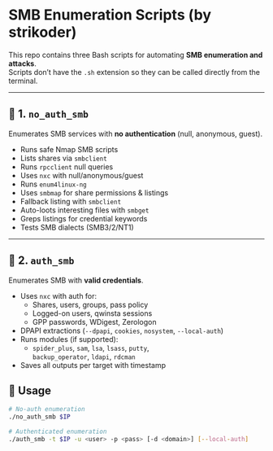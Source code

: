 # SMB Enumeration Scripts (by strikoder)

This repo contains three Bash scripts for automating **SMB enumeration and attacks**.  
Scripts don’t have the `.sh` extension so they can be called directly from the terminal.

---

## 🔎 1. `no_auth_smb`
Enumerates SMB services with **no authentication** (null, anonymous, guest).

- Runs safe Nmap SMB scripts
- Lists shares via `smbclient`
- Runs `rpcclient` null queries
- Uses `nxc` with null/anonymous/guest
- Runs `enum4linux-ng`
- Uses `smbmap` for share permissions & listings
- Fallback listing with `smbclient`
- Auto-loots interesting files with `smbget`
- Greps listings for credential keywords
- Tests SMB dialects (SMB3/2/NT1)

---

## 🔑 2. `auth_smb`
Enumerates SMB with **valid credentials**.

- Uses `nxc` with auth for:
  - Shares, users, groups, pass policy
  - Logged-on users, qwinsta sessions
  - GPP passwords, WDigest, Zerologon
- DPAPI extractions (`--dpapi`, `cookies`, `nosystem`, `--local-auth`)
- Runs modules (if supported):
  - `spider_plus`, `sam`, `lsa`, `lsass`, `putty`,  
    `backup_operator`, `ldapi`, `rdcman`
- Saves all outputs per target with timestamp



## 🚀 Usage
```bash
# No-auth enumeration
./no_auth_smb $IP

# Authenticated enumeration
./auth_smb -t $IP -u <user> -p <pass> [-d <domain>] [--local-auth]
```

